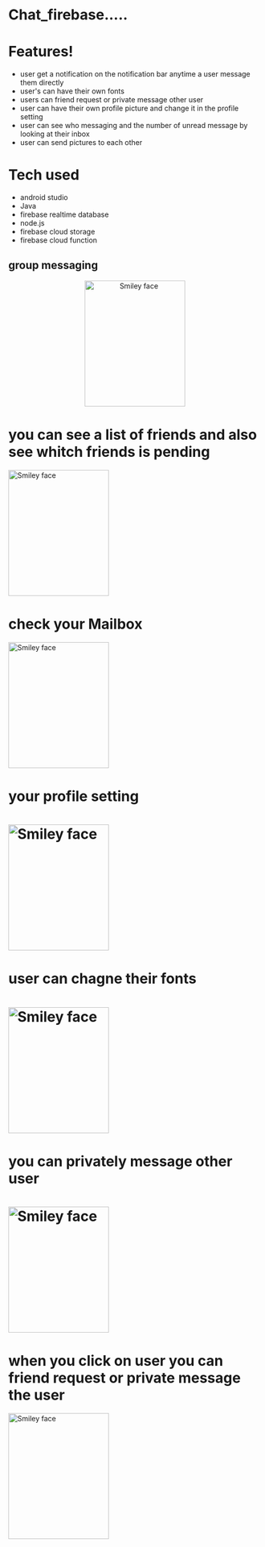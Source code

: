 # Chat_firebase.....

# Features! 
<ul>
   <li> user get a notification on the notification bar anytime a user message them directly </li>
  <li>user's can have their own fonts</li>
  <li>users can friend request or private message other user</li>
  <li> user can have their own profile picture and change it in the profile setting</h1>
  <li> user can see who messaging and the number of unread message by looking at their inbox </>
   <li> user can send pictures to each other</li>
  </ul>
  
  
  # Tech used
  <ul>
     <li> android studio</li>
     <li> Java </li>
     <li> firebase realtime database </li>
     <li> node.js </li>
     <li> firebase cloud storage</li>
     <li> firebase cloud function </li>
     </ul>

<h2>group messaging</h2>
   <center><img src="https://www.dropbox.com/s/1jf5deha30pfplj/Screenshot_20190111-095612_Chat.jpg?raw=1" alt="Smiley face" height="250" width="200" align="middle"></center>
   
   <h1>you can see a list of friends and also see whitch friends is pending</h1>
 <img src="https://www.dropbox.com/s/vs42i0rcmwrke2m/Screenshot_20190111-095719_Chat.jpg?raw=1" alt="Smiley face" height="250" width="200" align="middle">

   <h1> check your Mailbox </h1>
 <img src="https://www.dropbox.com/s/znbsys5a6wgcjir/Screenshot_20190111-095712_Chat.jpg?raw=1" alt="Smiley face" height="250" width="200">

 <h1> your profile setting <h1>
 <img src="https://www.dropbox.com/s/ljmcb1r4vzkfevj/Screenshot_20190111-095653_Chat.jpg?raw=1" alt="Smiley face" height="250" width="200">

 <h1> user can chagne their fonts <h1>
<img src="https://www.dropbox.com/s/c18zo82lbjdlrvd/Screenshot_20190111-095644_Chat.jpg?raw=1" alt="Smiley face" height="250" width="200">
   
 <h1> you can privately message other user<h1>
<img src="https://www.dropbox.com/s/5hxx58odrghw7sb/Screenshot_20190111-095626_Chat.jpg?raw=1" alt="Smiley face" height="250" width="200">
 
 <h1> when you click on user you can friend request or private message the user </h1>
<img src="https://www.dropbox.com/s/rfen041rvqr8gka/Screenshot_20190111-095619_Chat.jpg?raw=1" alt="Smiley face" height="250" width="200"> 




